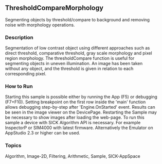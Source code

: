 ## ThresholdCompareMorphology
Segmenting objects by threshold/compare to background and removing noise with morphology operations.
### Description
Segmentation of low contrast object using different approaches such as direct threshold, comparative threshold, gray scale morphology and pixel region morphology.
The thresholdCompare function is useful for segmenting objects in uneven illumination. An image has been taken without any object, and the threshold is given in relation to each corresponding pixel.
### How to Run
Starting this sample is possible either by running the App (F5) or debugging (F7+F10). Setting breakpoint on the first row inside the 'main' function allows debugging step-by-step after 'Engine.OnStarted' event. Results can be seen in the image viewer on the DevicePage. Restarting the Sample may be necessary to show images after loading the web-page. 
To run this sample a device with SICK Algorithm API is necessary. For example InspectorP or SIM4000 with latest firmware. Alternatively the Emulator on AppStudio 2.3 or higher can be used.

### Topics
Algorithm, Image-2D, Filtering, Arithmetic, Sample, SICK-AppSpace

